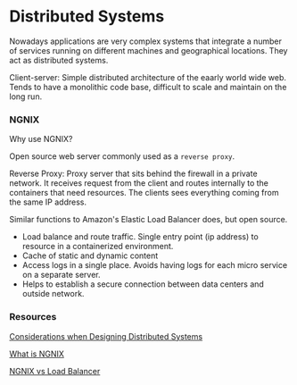 # Distributed Systems

Nowadays applications are very complex systems that integrate a number of services running on different machines and geographical locations. They act as distributed systems.

Client-server: Simple distributed architecture of the eaarly world wide web. Tends to have a monolithic code base, difficult to scale and maintain on the long run.

### NGNIX

Why use NGNIX?

Open source web server commonly used as a `reverse proxy`. 

Reverse Proxy: Proxy server that sits behind the firewall in a private network. It receives request from the client and routes internally to the containers that need resources. The clients sees everything coming from the same IP address.

Similar functions to Amazon's Elastic Load Balancer does, but open source.

- Load balance and route traffic. Single entry point (ip address) to resource in a containerized environment. 
- Cache of static and dynamic content
- Access logs in a single place. Avoids having logs for each micro service on a separate server.
- Helps to establish a secure connection between data centers and outside network.

### Resources
[Considerations when Designing Distributed Systems](https://www.suse.com/c/rancher_blog/considerations-when-designing-distributed-systems/)

[What is NGNIX](https://medium.com/devopscurry/what-is-nginx-understanding-the-basics-of-nginx-in-2021-f8ee0f3d3d54)

[NGNIX vs Load Balancer](https://www.sumologic.com/blog/aws-elb-vs-nginx-load-balancer/)